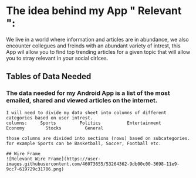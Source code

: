 
# The idea behind my App " Relevant ":
We live in a world where information and articles are in abundance, we also encounter collegues and freinds with an abundant variety of intrest, this App wil allow you to find top trending articles for a given topic that will allow you to stray relevant in your social cirlces.


## Tables of Data Needed

### The data needed for my Android App is a list of the  most emailed, shared and viewed articles on the internet. 

    I will need to divide my data sheet into columns of different categories based on user intrest. 
    columns:     Sports         Politics          Entertainment          Economy        Stocks         General  

    those columns are divided into sections (rows) based on subcategories. for example Sports can be Basketball, Soccer, Football etc.
    
    ## Wire Frame
    ![Relevant Wire Frame](https://user-images.githubusercontent.com/46073655/53264362-9db00c00-3698-11e9-9cc7-619729c31786.png)



